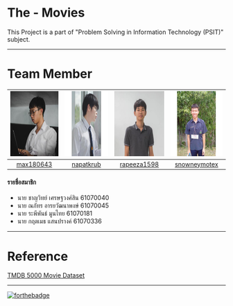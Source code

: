 # The - Movies
This Project is a part of "Problem Solving in Information Technology (PSIT)" subject.
_____
# Team Member
|<img src="README/max180643.jpeg" width="150px" height="150px">|<img src="README/napatkrub.jpeg" width="150px" height="150px">|<img src="README/rapeeza1598.jpeg" width="150px" height="150px">|<img src="README/snowneymotex.jpeg" width="150px" height="150px">|
|:-----:|:-----:|:-----:|:-----:|
|[max180643](https://github.com/max180643)|[napatkrub](https://github.com/NAPATKRUP)|[rapeeza1598](https://github.com/rapeeza1598)|[snowneymotex](https://github.com/snowneymotex)|
#### รายชื่อสมาชิก
- นาย ชาญวิทย์ เศรษฐวงศ์สิน 61070040
- นาย ณภัทร อารยวัฒนาพงษ์ 61070045
- นาย ระพีพันธ์ มูนไทย 61070181
- นาย กฤตเมธ แสนปรางค์ 61070336
_____
# Reference
[TMDB 5000 Movie Dataset](https://www.kaggle.com/tmdb/tmdb-movie-metadata)
_____
[![forthebadge](https://forthebadge.com/images/badges/made-with-python.svg)](https://www.python.org/)
